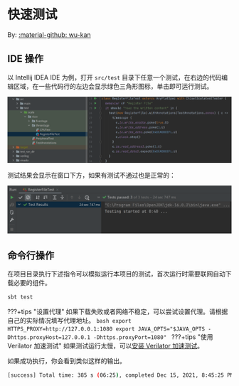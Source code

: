 # 快速测试

By: [:material-github: wu-kan](https://github.com/wu-kan)

## IDE 操作

以 Intellij IDEA IDE 为例，打开 `src/test` 目录下任意一个测试，在右边的代码编辑区域，在一些代码行的左边会显示绿色三角形图标，单击即可运行测试。

![idea-test-0](images/idea-test-0.png)

测试结果会显示在窗口下方，如果有测试不通过也是正常的：

![idea-test-1](images/idea-test-1.png)

## 命令行操作

在项目目录执行下述指令可以模拟运行本项目的测试，首次运行时需要联网自动下载必要的组件。

```bash
sbt test
```

???+tips "设置代理"
    如果下载失败或者网络不稳定，可以尝试设置代理。请根据自己的实际情况填写代理地址。
    ```bash
    export HTTPS_PROXY=http://127.0.0.1:1080
    export JAVA_OPTS="$JAVA_OPTS -Dhttps.proxyHost=127.0.0.1 -Dhttps.proxyPort=1080"
    ```
???+tips "使用 Verilator 加速测试"
    如果测试运行太慢，可以[安装 Verilator 加速测试](./environment.md#%E5%AE%89%E8%A3%85-verilator%E5%8F%AF%E9%80%89)。

如果成功执行，你会看到类似这样的输出。

```bash
[success] Total time: 385 s (06:25), completed Dec 15, 2021, 8:45:25 PM
```
